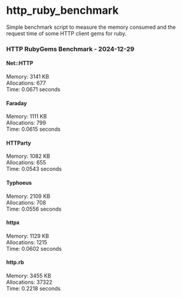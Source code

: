 # http_ruby_benchmark

Simple benchmark script to measure the memory consumed and the request time of some HTTP client gems for ruby.

<!-- benchmark-results -->

### HTTP RubyGems Benchmark - 2024-12-29
#### Net::HTTP
Memory: 3141 KB <br />Allocations: 677 <br />Time: 0.0671 seconds 
#### Faraday
Memory: 1111 KB <br />Allocations: 799 <br />Time: 0.0615 seconds 
#### HTTParty
Memory: 1082 KB <br />Allocations: 655 <br />Time: 0.0543 seconds 
#### Typhoeus
Memory: 2109 KB <br />Allocations: 708 <br />Time: 0.0556 seconds 
#### httpx
Memory: 1129 KB <br />Allocations: 1215 <br />Time: 0.0602 seconds 
#### http.rb
Memory: 3455 KB <br />Allocations: 37322 <br />Time: 0.2218 seconds 
